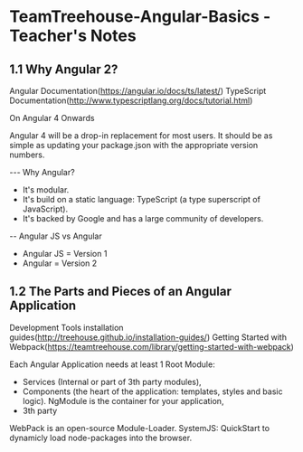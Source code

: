 # TeamTreehouse-Angular-Basics - Teacher's Notes

## 1.1 Why Angular 2?
Angular Documentation(https://angular.io/docs/ts/latest/)
TypeScript Documentation(http://www.typescriptlang.org/docs/tutorial.html)

On Angular 4 Onwards

Angular 4 will be a drop-in replacement for most users. It should be as simple as updating your package.json with the appropriate version numbers.

--- Why Angular?
- It's modular.
- It's build on a static language: TypeScript (a type superscript of JavaScript).
- It's backed by Google and has a large community of developers.

-- Angular JS vs Angular
- Angular JS = Version 1
- Angular = Version 2

## 1.2 The Parts and Pieces of an Angular Application
Development Tools installation guides(http://treehouse.github.io/installation-guides/)
Getting Started with Webpack(https://teamtreehouse.com/library/getting-started-with-webpack)

Each Angular Application needs at least 1 Root Module:
- Services (Internal or part of 3th party modules), 
- Components (the heart of the application: templates, styles and basic logic). NgModule is the container for your application,  
- 3th party

WebPack is an open-source Module-Loader. 
SystemJS: QuickStart to dynamicly load node-packages into the browser.